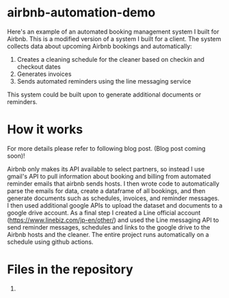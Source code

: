 # airbnb-automation-demo
Here's an example of an automated booking management system I built for Airbnb. This is a modified version of a system I built for a client. The system collects data about upcoming Airbnb bookings and automatically:
1. Creates a cleaning schedule for the cleaner based on checkin and checkout dates
2. Generates invoices
3. Sends automated reminders using the line messaging service

This system could be built upon to generate additional documents or reminders. 

# How it works
For more details please refer to following blog post. (Blog post coming soon)!

Airbnb only makes its API available to select partners, so instead I use gmail's API to pull information about booking and billing from automated reminder emails that airbnb sends hosts. I then wrote code to automatically parse the emails for data, create a dataframe of all bookings, and then generate documents such as schedules, invoices, and reminder messages. I then used additional google APIs to upload the dataset and documents to a google drive account. As a final step I created a Line official account (https://www.linebiz.com/jp-en/other/) and used the Line messaging API to send reminder messages, schedules and links to the google drive to the Airbnb hosts and the cleaner. The entire project runs automatically on a schedule using github actions. 

# Files in the repository
1. 
